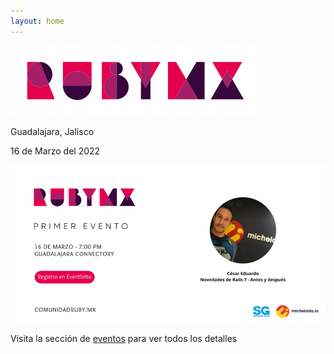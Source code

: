 ```yaml
---
layout: home
---
```


![](/images/full-light-color.png)

Guadalajara, Jalisco

16 de Marzo del 2022

![](/images/eventos/marzo_2022.png)

Visita la sección de [eventos](/eventos) para ver todos los detalles

<div id="countdown"></div>
